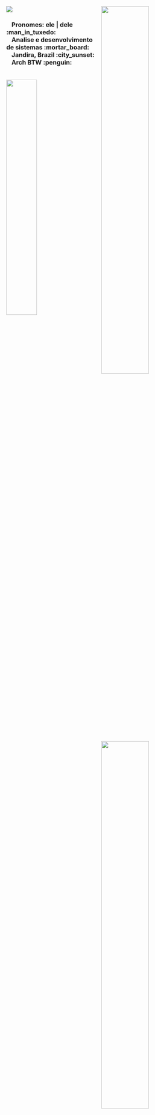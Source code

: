 <img src="https://github-readme-stats.vercel.app/api?username=irbds-dev&theme=midnight-purple&show_icons=true&hide_border=true&count_private=true" width="50%" height="50%" align="right">
<img src="https://readme-typing-svg.demolab.com?font=Fira+Code&weight=200&pause=1000&color=C799FF&width=300&lines=Welcome+to+my+Github!+"  align="center">


<h3 align="left">
  <img src="" width="10">
      Pronomes: ele | dele :man_in_tuxedo: <br> 
  <img src="" width="10">
      Analise e desenvolvimento de sistemas :mortar_board: <br>
  <img src="" width="10">
      Jandira, Brazil :city_sunset: <br>
  <img src="" width="10">
      Arch BTW :penguin: <br><br>
</h3> 


<img src="https://nirzak-streak-stats.vercel.app/?user=irbds-dev&theme=midnight-purple&hide_border=true" width="50%" height="50%" align="right">
<img src="https://github-readme-stats.vercel.app/api/top-langs/?username=irbds-dev&theme=midnight-purple&hide_border=true&include_all_commits=false&count_private=false&layout=compact" width="40%" height="40%" align="center"> <br>
